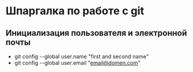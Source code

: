 # Шпаргалка по работе с git
## Инициализация пользователя и электронной почты
* git config --global user.name "first and second name"
* git config --global user.email "email@domen.com"


